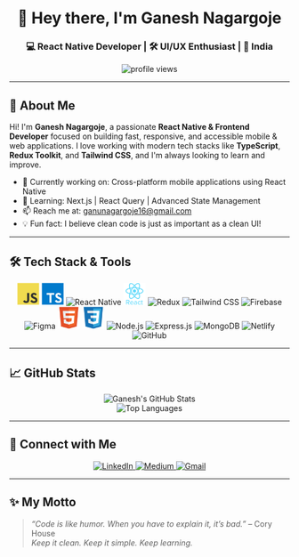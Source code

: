 <!-- Banner -->
<h1 align="center">👋 Hey there, I'm Ganesh Nagargoje</h1>
<h3 align="center">💻 React Native Developer | 🛠️ UI/UX Enthusiast | 📍 India</h3>

<p align="center">
  <img src="https://komarev.com/ghpvc/?username=ganesh-16n&label=Profile%20Views&color=0e75b6&style=flat" alt="profile views"/>
</p>

---

## 🚀 About Me

Hi! I'm **Ganesh Nagargoje**, a passionate **React Native & Frontend Developer** focused on building fast, responsive, and accessible mobile & web applications. I love working with modern tech stacks like **TypeScript**, **Redux Toolkit**, and **Tailwind CSS**, and I'm always looking to learn and improve.

- 🔭 Currently working on: Cross-platform mobile applications using React Native  
- 🌱 Learning: Next.js | React Query | Advanced State Management  
- 📫 Reach me at: ganunagargoje16@gmail.com  
- 💡 Fun fact: I believe clean code is just as important as a clean UI!

---

## 🛠️ Tech Stack & Tools

<p align="center">
  <img src="https://raw.githubusercontent.com/devicons/devicon/master/icons/javascript/javascript-original.svg" alt="JavaScript" width="40" height="40"/>
  <img src="https://raw.githubusercontent.com/devicons/devicon/master/icons/typescript/typescript-original.svg" alt="TypeScript" width="40" height="40"/>
  <img src="https://reactnative.dev/img/header_logo.svg" alt="React Native" width="40" height="40"/>
  <img src="https://raw.githubusercontent.com/devicons/devicon/master/icons/react/react-original-wordmark.svg" alt="React" width="40" height="40"/>
  <img src="https://www.vectorlogo.zone/logos/reduxjs/reduxjs-icon.svg" alt="Redux" width="40" height="40"/>
  <img src="https://www.vectorlogo.zone/logos/tailwindcss/tailwindcss-icon.svg" alt="Tailwind CSS" width="40" height="40"/>
  <img src="https://www.vectorlogo.zone/logos/firebase/firebase-icon.svg" alt="Firebase" width="40" height="40"/>
  <img src="https://www.vectorlogo.zone/logos/figma/figma-icon.svg" alt="Figma" width="40" height="40"/>
  <img src="https://raw.githubusercontent.com/devicons/devicon/master/icons/html5/html5-original.svg" alt="HTML5" width="40" height="40"/>
  <img src="https://raw.githubusercontent.com/devicons/devicon/master/icons/css3/css3-original.svg" alt="CSS3" width="40" height="40"/>
  <img src="https://www.vectorlogo.zone/logos/nodejs/nodejs-icon.svg" alt="Node.js" width="40" height="40"/>
  <img src="https://www.vectorlogo.zone/logos/expressjs/expressjs-icon.svg" alt="Express.js" width="40" height="40"/>
  <img src="https://www.vectorlogo.zone/logos/mongodb/mongodb-icon.svg" alt="MongoDB" width="40" height="40"/>
  <img src="https://www.vectorlogo.zone/logos/netlify/netlify-icon.svg" alt="Netlify" width="40" height="40"/>
  <img src="https://www.vectorlogo.zone/logos/github/github-icon.svg" alt="GitHub" width="40" height="40"/>
</p>

---

## 📈 GitHub Stats

<p align="center">
  <img src="https://github-readme-stats.vercel.app/api?username=ganesh-16n&show_icons=true&theme=github_dark&hide_border=true&hide_title=true" alt="Ganesh's GitHub Stats" />
  <br/>
  <img src="https://github-readme-stats.vercel.app/api/top-langs/?username=ganesh-16n&layout=compact&theme=github_dark&hide_border=true" alt="Top Languages" />
</p>

---

## 🔗 Connect with Me

<p align="center">
  <a href="https://www.linkedin.com/in/ganesh-nagargoje-3a5238231" target="_blank">
    <img src="https://img.shields.io/badge/LinkedIn-blue?style=for-the-badge&logo=linkedin&logoColor=white" alt="LinkedIn"/>
  </a>
  <a href="https://medium.com/@ganunagargoje16" target="_blank">
    <img src="https://img.shields.io/badge/Medium-000000?style=for-the-badge&logo=medium&logoColor=white" alt="Medium"/>
  </a>
  <a href="mailto:ganunagargoje16@gmail.com">
    <img src="https://img.shields.io/badge/Gmail-D14836?style=for-the-badge&logo=gmail&logoColor=white" alt="Gmail"/>
  </a>
</p>

---

## ✨ My Motto

> *“Code is like humor. When you have to explain it, it’s bad.”* – Cory House  
> *Keep it clean. Keep it simple. Keep learning.*


